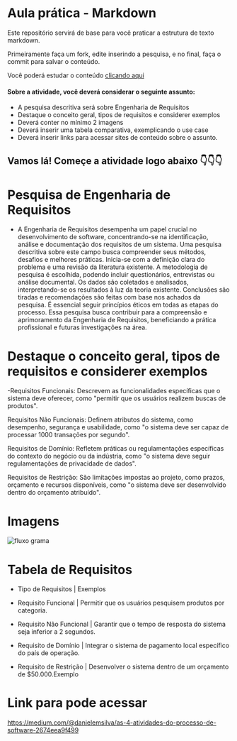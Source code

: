 # Aula prática - Markdown

Este repositório servirá de base para você praticar a estrutura de texto markdown. 

Primeiramente faça um fork, edite inserindo a pesquisa, e no final, faça o commit para salvar o conteúdo.

Você poderá estudar o conteúdo [clicando aqui](https://docs.pipz.com/central-de-ajuda/learning-center/guia-basico-de-markdown#open)

#### Sobre a atividade, você deverá considerar o seguinte assunto:

- A pesquisa descritiva será sobre Engenharia de Requisitos
- Destaque o conceito geral, tipos de requisitos e considerer exemplos
- Deverá conter no mínimo 2 imagens
- Deverá inserir uma tabela comparativa, exemplicando o use case
- Deverá inserir links para acessar sites de conteúdo sobre o assunto.


## Vamos lá! Começe a atividade logo abaixo 👇👇👇

# Pesquisa de Engenharia de Requisitos

- A Engenharia de Requisitos desempenha um papel crucial no desenvolvimento de software, concentrando-se na identificação, análise e documentação dos requisitos de um sistema. Uma pesquisa descritiva sobre este campo busca compreender seus métodos, desafios e melhores práticas. Inicia-se com a definição clara do problema e uma revisão da literatura existente. A metodologia de pesquisa é escolhida, podendo incluir questionários, entrevistas ou análise documental. Os dados são coletados e analisados, interpretando-se os resultados à luz da teoria existente. Conclusões são tiradas e recomendações são feitas com base nos achados da pesquisa. É essencial seguir princípios éticos em todas as etapas do processo. Essa pesquisa busca contribuir para a compreensão e aprimoramento da Engenharia de Requisitos, beneficiando a prática profissional e futuras investigações na área.

  
# Destaque o conceito geral, tipos de requisitos e considerer exemplos

-Requisitos Funcionais: Descrevem as funcionalidades específicas que o sistema deve oferecer, como "permitir que os usuários realizem buscas de produtos".

Requisitos Não Funcionais: Definem atributos do sistema, como desempenho, segurança e usabilidade, como "o sistema deve ser capaz de processar 1000 transações por segundo".

Requisitos de Domínio: Refletem práticas ou regulamentações específicas do contexto do negócio ou da indústria, como "o sistema deve seguir regulamentações de privacidade de dados".

Requisitos de Restrição: São limitações impostas ao projeto, como prazos, orçamento e recursos disponíveis, como "o sistema deve ser desenvolvido dentro do orçamento atribuído".


# Imagens
![fluxo grama](https://miro.medium.com/v2/resize:fit:1400/0*l2zBbRz8yG7cbtLB)

# Tabela de Requisitos

- Tipo de Requisitos       |  Exemplos

  
- Requisito Funcional     | Permitir que os usuários pesquisem produtos por categoria.
- Requisito Não Funcional | Garantir que o tempo de resposta do sistema seja inferior a 2 segundos.
- Requisito de Domínio    | Integrar o sistema de pagamento local específico do país de operação.
- Requisito de Restrição  |	Desenvolver o sistema dentro de um orçamento de $50.000.Exemplo


# Link para pode acessar

https://medium.com/@danielemsilva/as-4-atividades-do-processo-de-software-2674eea9f499

















